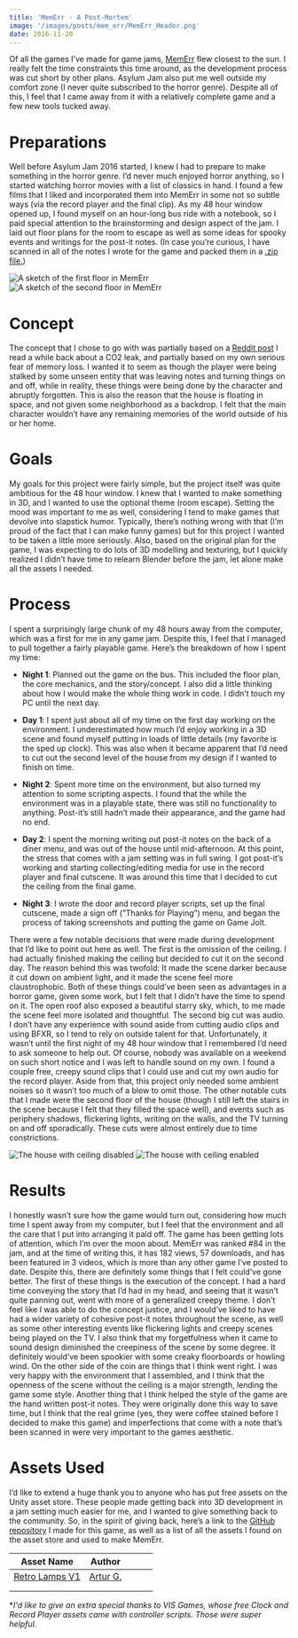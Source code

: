 ```yaml
---
title: 'MemErr - A Post-Mortem'
image: '/images/posts/mem_err/MemErr_Header.png'
date: 2016-11-20
---
```


Of all the games I’ve made for game jams, [MemErr](http://gamejolt.com/games/memerr/208550) flew closest to the sun. I really felt the time constraints this time around, as the development process was cut short by other plans. Asylum Jam also put me well outside my comfort zone (I never quite subscribed to the horror genre). Despite all of this, I feel that I came away from it with a relatively complete game and a few new tools tucked away.

<!-- more -->

# Preparations

Well before Asylum Jam 2016 started, I knew I had to prepare to make something in the horror genre. I’d never much enjoyed horror anything, so I started watching horror movies with a list of classics in hand. I found a few films that I liked and incorporated them into MemErr in some not so subtle ways (via the record player and the final clip). As my 48 hour window opened up, I found myself on an hour-long bus ride with a notebook, so I paid special attention to the brainstorming and design aspect of the jam. I laid out floor plans for the room to escape as well as some ideas for spooky events and writings for the post-it notes. (In case you’re curious, I have scanned in all of the notes I wrote for the game and packed them in a [.zip file.](https://drive.google.com/uc?export=download&id=0B6-b30JV-rlYVzYzNXpMYVh5Vms))

![A sketch of the first floor in MemErr](/images/posts/mem_err/floorplan_floor1.jpg)
![A sketch of the second floor in MemErr](/images/posts/mem_err/floorplan_floor1.jpg)

# Concept

The concept that I chose to go with was partially based on a [Reddit post](https://www.reddit.com/r/legaladvice/comments/34l7vo/ma_postit_notes_left_in_apartment/) I read a while back about a CO2 leak, and partially based on my own serious fear of memory loss. I wanted it to seem as though the player were being stalked by some unseen entity that was leaving notes and turning things on and off, while in reality, these things were being done by the character and abruptly forgotten. This is also the reason that the house is floating in space, and not given some neighborhood as a backdrop. I felt that the main character wouldn’t have any remaining memories of the world outside of his or her home.

# Goals

My goals for this project were fairly simple, but the project itself was quite ambitious for the 48 hour window. I knew that I wanted to make something in 3D, and I wanted to use the optional theme (room escape). Setting the mood was important to me as well, considering I tend to make games that devolve into slapstick humor. Typically, there’s nothing wrong with that (I’m proud of the fact that I can make funny games) but for this project I wanted to be taken a little more seriously. Also, based on the original plan for the game, I was expecting to do lots of 3D modelling and texturing, but I quickly realized I didn’t have time to relearn Blender before the jam, let alone make all the assets I needed.

# Process

I spent a surprisingly large chunk of my 48 hours away from the computer, which was a first for me in any game jam. Despite this, I feel that I managed to pull together a fairly playable game. Here’s the breakdown of how I spent my time:

- **Night 1**: Planned out the game on the bus. This included the floor plan, the core mechanics, and the story/concept. I also did a little thinking about how I would make the whole thing work in code. I didn’t touch my PC until the next day.

- **Day 1**: I spent just about all of my time on the first day working on the environment. I underestimated how much I’d enjoy working in a 3D scene and found myself putting in loads of little details (my favorite is the sped up clock). This was also when it became apparent that I’d need to cut out the second level of the house from my design if I wanted to finish on time.

- **Night 2**: Spent more time on the environment, but also turned my attention to some scripting aspects. I found that the while the environment was in a playable state, there was still no functionality to anything. Post-it’s still hadn’t made their appearance, and the game had no end.

- **Day 2**: I spent the morning writing out post-it notes on the back of a diner menu, and was out of the house until mid-afternoon. At this point, the stress that comes with a jam setting was in full swing. I got post-it’s working and starting collecting/editing media for use in the record player and final cutscene. It was around this time that I decided to cut the ceiling from the final game.

- **Night 3**: I wrote the door and record player scripts, set up the final cutscene, made a sign off (“Thanks for Playing”) menu, and began the process of taking screenshots and putting the game on Game Jolt.

There were a few notable decisions that were made during development that I’d like to point out here as well. The first is the omission of the ceiling. I had actually finished making the ceiling but decided to cut it on the second day. The reason behind this was twofold: It made the scene darker because it cut down on ambient light, and it made the scene feel more claustrophobic. Both of these things could’ve been seen as advantages in a horror game, given some work, but I felt that I didn’t have the time to spend on it. The open roof also exposed a beautiful starry sky, which, to me made the scene feel more isolated and thoughtful. The second big cut was audio. I don’t have any experience with sound aside from cutting audio clips and using BFXR, so I tend to rely on outside talent for that. Unfortunately, it wasn’t until the first night of my 48 hour window that I remembered I’d need to ask someone to help out. Of course, nobody was available on a weekend on such short notice and I was left to handle sound on my own. I found a couple free, creepy sound clips that I could use and cut my own audio for the record player. Aside from that, this project only needed some ambient noises so it wasn’t too much of a blow to omit those. The other notable cuts that I made were the second floor of the house (though I still left the stairs in the scene because I felt that they filled the space well), and events such as periphery shadows, flickering lights, writing on the walls, and the TV turning on and off sporadically. These cuts were almost entirely due to time constrictions.

![The house with ceiling disabled](/images/posts/mem_err/scene_noceiling.png)
![The house with ceiling enabled](/images/posts/mem_err/scene_withceiling.png)

# Results

I honestly wasn’t sure how the game would turn out, considering how much time I spent away from my computer, but I feel that the environment and all the care that I put into arranging it paid off. The game has been getting lots of attention, which I’m over the moon about. MemErr was ranked #84 in the jam, and at the time of writing this, it has 182 views, 57 downloads, and has been featured in 3 videos, which is more than any other game I’ve posted to date. Despite this, there are definitely some things that I felt could’ve gone better. The first of these things is the execution of the concept. I had a hard time conveying the story that I’d had in my head, and seeing that it wasn’t quite panning out, went with more of a generalized creepy theme. I don’t feel like I was able to do the concept justice, and I would’ve liked to have had a wider variety of cohesive post-it notes throughout the scene, as well as some other interesting events like flickering lights and creepy scenes being played on the TV. I also think that my forgetfulness when it came to sound design diminished the creepiness of the scene by some degree. It definitely would’ve been spookier with some creaky floorboards or howling wind. On the other side of the coin are things that I think went right. I was very happy with the environment that I assembled, and I think that the openness of the scene without the ceiling is a major strength, lending the game some style. Another thing that I think helped the style of the game are the hand written post-it notes. They were originally done this way to save time, but I think that the real grime (yes, they were coffee stained before I decided to make this game) and imperfections that come with a note that’s been scanned in were very important to the games aesthetic.

# Assets Used

I’d like to extend a huge thank you to anyone who has put free assets on the Unity asset store. These people made getting back into 3D development in a jam setting much easier for me, and I wanted to give something back to the community. So, in the spirit of giving back, here’s a link to the [GitHub repository](https://github.com/morrilet/MemErr) I made for this game, as well as a list of all the assets I found on the asset store and used to make MemErr.

| Asset Name                                                               | Author                                                                                                    |   |   |   |
|--------------------------------------------------------------------------|----------------------------------------------------------------------------------------------------------|---|---|---|
| [Retro Lamps V1](https://www.assetstore.unity3d.com/en/#!/content/19601) | [Artur G.](https://www.assetstore.unity3d.com/en/#!/search/page=1/sortby=popularity/query=publisher:2501) |   |   |   |
|                                                                          |                                                                                                           |   |   |   |
|                                                                          |                                                                                                           |   |   |   |

**I'd like to give an extra special thanks to VIS Games, whose free Clock and Record Player assets came with controller scripts. Those were super helpful.*